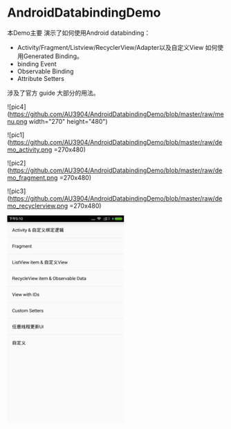 # AndroidDatabindingDemo
本Demo主要 演示了如何使用Android databinding：

 - Activity/Fragment/Listview/RecyclerView/Adapter以及自定义View 如何使用Generated Binding。
 - binding Event
 - Observable Binding
 - Attribute Setters
	
涉及了官方 guide 大部分的用法。

![pic4](https://github.com/AU3904/AndroidDatabindingDemo/blob/master/raw/menu.png width="270" height="480")

![pic1](https://github.com/AU3904/AndroidDatabindingDemo/blob/master/raw/demo_activity.png =270x480) 

![pic2](https://github.com/AU3904/AndroidDatabindingDemo/blob/master/raw/demo_fragment.png =270x480) 

![pic3](https://github.com/AU3904/AndroidDatabindingDemo/blob/master/raw/demo_recyclerview.png =270x480) 

 <img src="https://github.com/AU3904/AndroidDatabindingDemo/blob/master/raw/menu.png" width = "270" height = "480" alt="图片名称" align=center />






